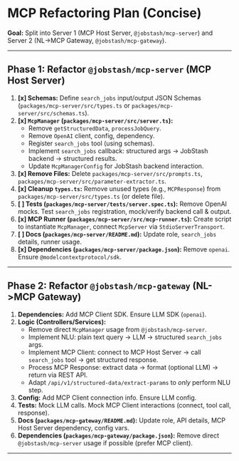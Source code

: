 # MCP Refactoring Plan (Concise)

**Goal:** Split into Server 1 (MCP Host Server, `@jobstash/mcp-server`) and Server 2 (NL->MCP Gateway, `@jobstash/mcp-gateway`).

---

## Phase 1: Refactor `@jobstash/mcp-server` (MCP Host Server)

1.  **[x] Schemas:** Define `search_jobs` input/output JSON Schemas (`packages/mcp-server/src/types.ts` or `packages/mcp-server/src/schemas.ts`).
2.  **[x] `McpManager` (`packages/mcp-server/src/server.ts`):**
    *   Remove `getStructuredData`, `processJobQuery`.
    *   Remove `OpenAI` client, config, dependency.
    *   Register `search_jobs` tool (using schemas).
    *   Implement `search_jobs` callback: structured args -> JobStash backend -> structured results.
    *   Update `McpManagerConfig` for JobStash backend interaction.
3.  **[x] Remove Files:** Delete `packages/mcp-server/src/prompts.ts`, `packages/mcp-server/src/parameter-extractor.ts`.
4.  **[x] Cleanup `types.ts`:** Remove unused types (e.g., `MCPResponse`) from `packages/mcp-server/src/types.ts` (or delete file).
5.  **[ ] Tests (`packages/mcp-server/tests/server.spec.ts`):** Remove OpenAI mocks. Test `search_jobs` registration, mock/verify backend call & output.
6.  **[x] MCP Runner (`packages/mcp-server/src/mcp-runner.ts`):** Create script to instantiate `McpManager`, connect `McpServer` via `StdioServerTransport`.
7.  **[ ] Docs (`packages/mcp-server/README.md`):** Update role, `search_jobs` details, runner usage.
8.  **[x] Dependencies (`packages/mcp-server/package.json`):** Remove `openai`. Ensure `@modelcontextprotocol/sdk`.

---

## Phase 2: Refactor `@jobstash/mcp-gateway` (NL->MCP Gateway)

1.  **Dependencies:** Add MCP Client SDK. Ensure LLM SDK (`openai`).
2.  **Logic (Controllers/Services):**
    *   Remove direct `McpManager` usage from `@jobstash/mcp-server`.
    *   Implement NLU: plain text query -> LLM -> structured `search_jobs` args.
    *   Implement MCP Client: connect to MCP Host Server -> call `search_jobs` tool -> get structured response.
    *   Process MCP Response: extract data -> format (optional LLM) -> return via REST API.
    *   Adapt `/api/v1/structured-data/extract-params` to *only* perform NLU step.
3.  **Config:** Add MCP Client connection info. Ensure LLM config.
4.  **Tests:** Mock LLM calls. Mock MCP Client interactions (connect, tool call, response).
5.  **Docs (`packages/mcp-gateway/README.md`):** Update role, API details, MCP Host Server dependency, config vars.
6.  **Dependencies (`packages/mcp-gateway/package.json`):** Remove direct `@jobstash/mcp-server` usage if possible (prefer MCP client).

--- 